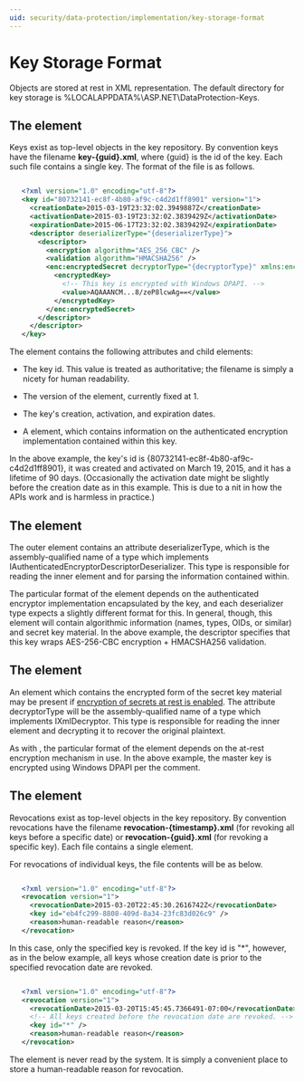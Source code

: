 ```yaml
---
uid: security/data-protection/implementation/key-storage-format
---
```

<a name=data-protection-implementation-key-storage-format></a>

# Key Storage Format

Objects are stored at rest in XML representation. The default directory for key storage is %LOCALAPPDATA%\ASP.NET\DataProtection-Keys\.

## The <key> element

Keys exist as top-level objects in the key repository. By convention keys have the filename **key-{guid}.xml**, where {guid} is the id of the key. Each such file contains a single key. The format of the file is as follows.

<!-- literal_block {"ids": [], "linenos": false, "xml:space": "preserve", "language": "xml", "highlight_args": {}} -->

````xml

   <?xml version="1.0" encoding="utf-8"?>
   <key id="80732141-ec8f-4b80-af9c-c4d2d1ff8901" version="1">
     <creationDate>2015-03-19T23:32:02.3949887Z</creationDate>
     <activationDate>2015-03-19T23:32:02.3839429Z</activationDate>
     <expirationDate>2015-06-17T23:32:02.3839429Z</expirationDate>
     <descriptor deserializerType="{deserializerType}">
       <descriptor>
         <encryption algorithm="AES_256_CBC" />
         <validation algorithm="HMACSHA256" />
         <enc:encryptedSecret decryptorType="{decryptorType}" xmlns:enc="...">
           <encryptedKey>
             <!-- This key is encrypted with Windows DPAPI. -->
             <value>AQAAANCM...8/zeP8lcwAg==</value>
           </encryptedKey>
         </enc:encryptedSecret>
       </descriptor>
     </descriptor>
   </key>
   ````

The <key> element contains the following attributes and child elements:

* The key id. This value is treated as authoritative; the filename is simply a nicety for human readability.

* The version of the <key> element, currently fixed at 1.

* The key's creation, activation, and expiration dates.

* A <descriptor> element, which contains information on the authenticated encryption implementation contained within this key.

In the above example, the key's id is {80732141-ec8f-4b80-af9c-c4d2d1ff8901}, it was created and activated on March 19, 2015, and it has a lifetime of 90 days. (Occasionally the activation date might be slightly before the creation date as in this example. This is due to a nit in how the APIs work and is harmless in practice.)

## The <descriptor> element

The outer <descriptor> element contains an attribute deserializerType, which is the assembly-qualified name of a type which implements IAuthenticatedEncryptorDescriptorDeserializer. This type is responsible for reading the inner <descriptor> element and for parsing the information contained within.

The particular format of the <descriptor> element depends on the authenticated encryptor implementation encapsulated by the key, and each deserializer type expects a slightly different format for this. In general, though, this element will contain algorithmic information (names, types, OIDs, or similar) and secret key material. In the above example, the descriptor specifies that this key wraps AES-256-CBC encryption + HMACSHA256 validation.

## The <encryptedSecret> element

An <encryptedSecret> element which contains the encrypted form of the secret key material may be present if [encryption of secrets at rest is enabled](key-encryption-at-rest.md#data-protection-implementation-key-encryption-at-rest.md). The attribute decryptorType will be the assembly-qualified name of a type which implements IXmlDecryptor. This type is responsible for reading the inner <encryptedKey> element and decrypting it to recover the original plaintext.

As with <descriptor>, the particular format of the <encryptedSecret> element depends on the at-rest encryption mechanism in use. In the above example, the master key is encrypted using Windows DPAPI per the comment.

## The <revocation> element

Revocations exist as top-level objects in the key repository. By convention revocations have the filename **revocation-{timestamp}.xml** (for revoking all keys before a specific date) or **revocation-{guid}.xml** (for revoking a specific key). Each file contains a single <revocation> element.

For revocations of individual keys, the file contents will be as below.

<!-- literal_block {"ids": [], "linenos": false, "xml:space": "preserve", "language": "xml", "highlight_args": {}} -->

````xml

   <?xml version="1.0" encoding="utf-8"?>
   <revocation version="1">
     <revocationDate>2015-03-20T22:45:30.2616742Z</revocationDate>
     <key id="eb4fc299-8808-409d-8a34-23fc83d026c9" />
     <reason>human-readable reason</reason>
   </revocation>
   ````

In this case, only the specified key is revoked. If the key id is "*", however, as in the below example, all keys whose creation date is prior to the specified revocation date are revoked.

<!-- literal_block {"ids": [], "linenos": false, "xml:space": "preserve", "language": "xml", "highlight_args": {}} -->

````xml

   <?xml version="1.0" encoding="utf-8"?>
   <revocation version="1">
     <revocationDate>2015-03-20T15:45:45.7366491-07:00</revocationDate>
     <!-- All keys created before the revocation date are revoked. -->
     <key id="*" />
     <reason>human-readable reason</reason>
   </revocation>
   ````

The <reason> element is never read by the system. It is simply a convenient place to store a human-readable reason for revocation.
